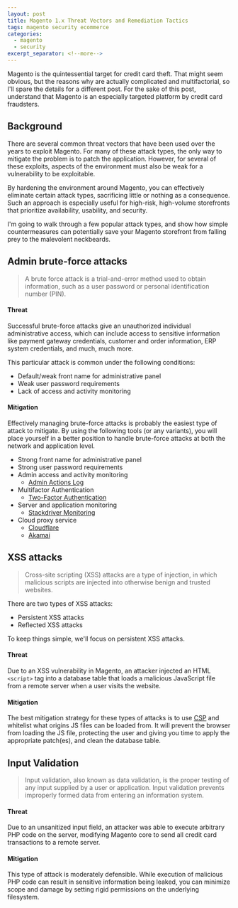 ```yaml
---
layout: post
title: Magento 1.x Threat Vectors and Remediation Tactics
tags: magento security ecommerce
categories:
  - magento
  - security
excerpt_separator: <!--more-->
---
```


Magento is the quintessential target for credit card theft.
That might seem obvious, but the reasons why are actually
complicated and multifactorial, so I'll spare the details
for a different post. For the sake of this post, understand
that Magento is an especially targeted platform by credit
card fraudsters.

<!--more-->

## Background

There are several common threat vectors that have been used
over the years to exploit Magento. For many of these attack
types, the only way to mitigate the problem is to patch the
application. However, for several of these exploits, aspects
of the environment must also be weak for a vulnerability to
be exploitable.

By hardening the environment around Magento, you can effectively
eliminate certain attack types, sacrificing little or nothing as
a consequence. Such an approach is especially useful for high-risk,
high-volume storefronts that prioritize availability, usability,
and security.

I'm going to walk through a few popular attack types, and show how
simple countermeasures can potentially save your Magento storefront
from falling prey to the malevolent neckbeards.

## Admin brute-force attacks

> A brute force attack is a trial-and-error method used to obtain
> information, such as a user password or personal identification
> number (PIN).

#### Threat

Successful brute-force attacks give an unauthorized individual
administrative access, which can include access to sensitive
information like payment gateway credentials, customer and order
information, ERP system credentials, and much, much more.

This particular attack is common under the following conditions:

- Default/weak front name for administrative panel
- Weak user password requirements
- Lack of access and activity monitoring

#### Mitigation

Effectively managing brute-force attacks is probably the easiest
type of attack to mitigate. By using the following tools (or any
variants), you will place yourself in a better position to handle
brute-force attacks at both the network and application level.

- Strong front name for administrative panel
- Strong user password requirements
- Admin access and activity monitoring
  + [Admin Actions Log](https://amasty.com/admin-actions-log.html)
- Multifactor Authentication
  + [Two-Factor Authentication](https://amasty.com/magento-two-factor-authentication.html)
- Server and application monitoring
  + [Stackdriver Monitoring](https://cloud.google.com/monitoring/)
- Cloud proxy service
  + [Cloudflare](https://www.cloudflare.com)
  + [Akamai](https://www.akamai.com)

## XSS attacks

> Cross-site scripting (XSS) attacks are a type of injection, in
> which malicious scripts are injected into otherwise benign and
> trusted websites.

There are two types of XSS attacks:

- Persistent XSS attacks
- Reflected XSS attacks

To keep things simple, we'll focus on persistent XSS attacks.

#### Threat

Due to an XSS vulnerability in Magento, an attacker injected
an HTML `<script>` tag into a database table that loads a
malicious JavaScript file from a remote server when a user
visits the website.

#### Mitigation

The best mitigation strategy for these types of attacks is to
use [CSP](https://developer.mozilla.org/en-US/docs/Web/HTTP/CSP)
and whitelist what origins JS files can be loaded from. It will
prevent the browser from loading the JS file, protecting the user
and giving you time to apply the appropriate patch(es), and clean
the database table.

## Input Validation

> Input validation, also known as data validation, is the proper
> testing of any input supplied by a user or application. Input
> validation prevents improperly formed data from entering an
> information system.

#### Threat

Due to an unsanitized input field, an attacker was able to execute
arbitrary PHP code on the server, modifying Magento core to send
all credit card transactions to a remote server.

#### Mitigation

This type of attack is moderately defensible. While execution of
malicious PHP code can result in sensitive information being leaked,
you can minimize scope and damage by setting rigid permissions on
the underlying filesystem.
